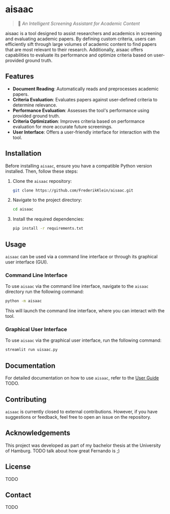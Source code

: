 # aisaac
> **🔮** *An Intelligent Screening Assistant for Academic Content*

aisaac is a tool designed to assist researchers and academics in screening and evaluating academic papers. By defining custom criteria, users can efficiently sift through large volumes of academic content to find papers that are most relevant to their research. Additionally, aisaac offers capabilities to evaluate its performance and optimize criteria based on user-provided ground truth.

## Features
- **Document Reading**: Automatically reads and preprocesses academic papers.
- **Criteria Evaluation**: Evaluates papers against user-defined criteria to determine relevance.
- **Performance Evaluation**: Assesses the tool's performance using provided ground truth.
- **Criteria Optimization**: Improves criteria based on performance evaluation for more accurate future screenings.
- **User Interface**: Offers a user-friendly interface for interaction with the tool.

## Installation

Before installing `aisaac`, ensure you have a compatible Python version installed. Then, follow these steps:

1. Clone the `aisaac` repository:
   ```bash
   git clone https://github.com/FrederikKlein/aisaac.git
    ```
2. Navigate to the project directory:
    ```bash
    cd aisaac
    ```
3. Install the required dependencies:
   ```bash
   pip install -r requirements.txt
   ```

## Usage
`aisaac` can be used via a command line interface or through its graphical user interface (GUI).

### Command Line Interface
To use `aisaac` via the command line interface, navigate to the `aisaac` directory run the following command:
   ```bash
   python -m aisaac
   ```
This will launch the command line interface, where you can interact with the tool.

### Graphical User Interface
To use `aisaac` via the graphical user interface, run the following command:
   ```bash
   streamlit run uisaac.py
   ```

## Documentation
For detailed documentation on how to use `aisaac`, refer to the [User Guide](docs/user_guide.md) TODO.

## Contributing
`aisaac` is currently closed to external contributions. However, if you have suggestions or feedback, feel free to open an issue on the repository.

## Acknowledgements
This project was developed as part of my bachelor thesis at the University of Hamburg.
TODO talk about how great Fernando is ;)

## License
TODO

## Contact
TODO